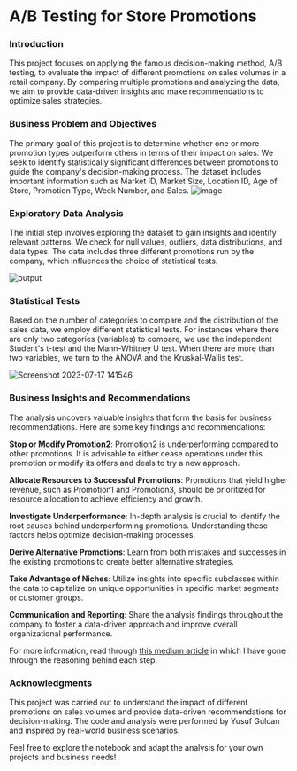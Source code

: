 # A/B Testing for Store Promotions
### Introduction
This project focuses on applying the famous decision-making method, A/B testing, to evaluate the impact of different promotions on sales volumes in a retail company. By comparing multiple promotions and analyzing the data, we aim to provide data-driven insights and make recommendations to optimize sales strategies.

### Business Problem and Objectives
The primary goal of this project is to determine whether one or more promotion types outperform others in terms of their impact on sales. We seek to identify statistically significant differences between promotions to guide the company's decision-making process. The dataset includes important information such as Market ID, Market Size, Location ID, Age of Store, Promotion Type, Week Number, and Sales.
![image](https://github.com/YusufGulcan/A-B_testing/assets/105684729/b1480793-f5f2-4035-b652-22ea7e329b6d)


### Exploratory Data Analysis
The initial step involves exploring the dataset to gain insights and identify relevant patterns. We check for null values, outliers, data distributions, and data types. The data includes three different promotions run by the company, which influences the choice of statistical tests.

![output](https://github.com/YusufGulcan/A-B_testing/assets/105684729/debba6dd-fc58-4a87-9cf5-2961cdcd0840)


### Statistical Tests
Based on the number of categories to compare and the distribution of the sales data, we employ different statistical tests. For instances where there are only two categories (variables) to compare, we use the independent Student's t-test and the Mann-Whitney U test. When there are more than two variables, we turn to the ANOVA and the Kruskal-Wallis test.

![Screenshot 2023-07-17 141546](https://github.com/YusufGulcan/A-B_testing/assets/105684729/ebcf7193-0e92-4a96-bc3b-00ea70d4c4ed)

### Business Insights and Recommendations


The analysis uncovers valuable insights that form the basis for business recommendations. Here are some key findings and recommendations:

**Stop or Modify Promotion2**: Promotion2 is underperforming compared to other promotions. It is advisable to either cease operations under this promotion or modify its offers and deals to try a new approach.

**Allocate Resources to Successful Promotions**: Promotions that yield higher revenue, such as Promotion1 and Promotion3, should be prioritized for resource allocation to achieve efficiency and growth.

**Investigate Underperformance**: In-depth analysis is crucial to identify the root causes behind underperforming promotions. Understanding these factors helps optimize decision-making processes.

**Derive Alternative Promotions**: Learn from both mistakes and successes in the existing promotions to create better alternative strategies.

**Take Advantage of Niches**: Utilize insights into specific subclasses within the data to capitalize on unique opportunities in specific market segments or customer groups.

**Communication and Reporting**: Share the analysis findings throughout the company to foster a data-driven approach and improve overall organizational performance.

For more information, read through 
[this medium article](https://medium.com/@yusufgulcan/data-driven-decisions-a-b-testing-c6df7ed1afef)
 in which I have gone through the reasoning behind each step. 





### Acknowledgments
This project was carried out to understand the impact of different promotions on sales volumes and provide data-driven recommendations for decision-making. The code and analysis were performed by Yusuf Gulcan and inspired by real-world business scenarios.

Feel free to explore the notebook and adapt the analysis for your own projects and business needs!

